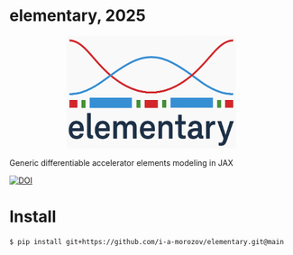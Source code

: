 # elementary, 2025

<p align="center">
  <img width="300" height="200" src="./docs/pics/logo.png">
</p>

Generic differentiable accelerator elements modeling in JAX

[![DOI](https://zenodo.org/badge/1005087587.svg)](https://doi.org/10.5281/zenodo.15771384)

# Install

```
$ pip install git+https://github.com/i-a-morozov/elementary.git@main
```
